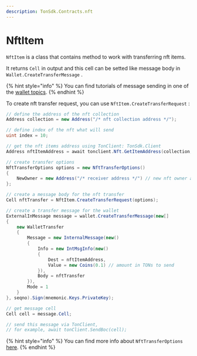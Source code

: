 ```yaml
---
description: TonSdk.Contracts.nft
---
```


# NftItem

`NftItem` is a class that contains method to work with transferring nft items.

It returns `Cell` in output and this cell can be setted like message body in `Wallet.CreateTransferMessage` .

{% hint style="info" %}
You can find tutorials of message sending in one of the [wallet topics](https://continuation-team.gitbook.io/tonsdk.net-docs/user-manual/contracts/wallet).
{% endhint %}

To create nft transfer request, you can use `NftItem.CreateTransferRequest` :

```csharp
// define the address of the nft collection
Address collection = new Address("/* nft collection address */");

// define index of the nft what will send
uint index = 10;

// get the nft items address using TonClient: TonSdk.Client
Address nftItemAddress = await tonclient.Nft.GetItemAddress(collection, index);

// create transfer options
NftTransferOptions options = new NftTransferOptions()
{
    NewOwner = new Address("/* receiver address */") // new nft owner address
};

// create a message body for the nft transfer
Cell nftTransfer = NftItem.CreateTransferRequest(options);

// create a transfer message for the wallet
ExternalInMessage message = wallet.CreateTransferMessage(new[]
{
    new WalletTransfer
    {
        Message = new InternalMessage(new()
        {
            Info = new IntMsgInfo(new()
            {
                Dest = nftItemAddress,
                Value = new Coins(0.1) // amount in TONs to send
            }),
            Body = nftTransfer
        }),
        Mode = 1
    }
}, seqno).Sign(mnemonic.Keys.PrivateKey);

// get message cell
Cell cell = message.Cell;

// send this message via TonClient,
// for example, await tonClient.SendBoc(cell);
```

{% hint style="info" %}
You can find more info about `NftTransferOptions` [here](https://github.com/continuation-team/TonSdk.NET/blob/main/TonSdk.Contracts/src/nft/NftItem.cs#L9C5-L16C6).
{% endhint %}
